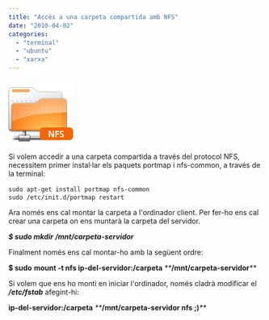 ```yaml
---
title: "Accés a una carpeta compartida amb NFS"
date: "2010-04-02"
categories: 
  - "terminal"
  - "ubuntu"
  - "xarxa"
---
```


![](images/128px-Human-folder-remote-nfs.svg.png "nfs3")

Si volem accedir a una carpeta compartida a través del protocol NFS, necessitem primer instal·lar els paquets portmap i nfs-common, a través de la terminal:

```
sudo apt-get install portmap nfs-common
sudo /etc/init.d/portmap restart
```
Ara només ens cal montar la carpeta a l'ordinador client. Per fer-ho ens cal crear una carpeta on ens muntarà la carpeta del servidor.

_**$ sudo mkdir** **/mnt/carpeta-servidor**_

Finalment només ens cal montar-ho amb la següent ordre:

**$ sudo** **mount -t nfs ip-del-servidor:/carpeta** _**_**/mnt/carpeta-servidor**_**_

Si volem que ens ho monti en iniciar l'ordinador, només cladrà modificar el **_/etc/fstab_** afegint-hi:

**ip-del-servidor:/carpeta** _**_**/mnt/carpeta-servidor nfs
;)**_**_
